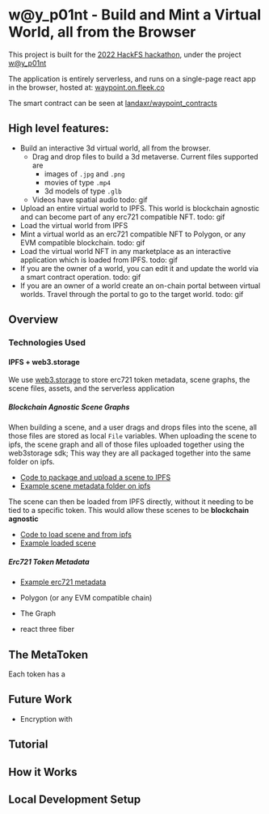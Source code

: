 # w@y_p01nt - Build and Mint a Virtual World, all from the Browser

This project is built for the [2022 HackFS hackathon](https://ethglobal.com/events/hackfs2022), under the project [w@y_p01nt](https://ethglobal.com/showcase/w-y-p01nt-890c8)

The application is entirely serverless, and runs on a single-page react app in the browser, hosted at: [waypoint.on.fleek.co](https://waypoint.on.fleek.co/)

The smart contract can be seen at [landaxr/waypoint_contracts](https://github.com/landaxr/waypoint_contracts)

## High level features:

* Build an interactive 3d virtual world, all from the browser.
  * Drag and drop files to build a 3d metaverse.  Current files supported are
    * images of `.jpg` and `.png`
    * movies of type `.mp4` 
    * 3d models of type `.glb`
  * Videos have spatial audio 
todo: gif
* Upload an entire virtual world to IPFS.  This world is blockchain agnostic and can become part of any erc721 compatible NFT.
todo: gif
* Load the virtual world from IPFS
* Mint a virtual world as an erc721 compatible NFT to Polygon, or any EVM compatible blockchain. 
todo: gif
* Load the virtual world NFT in any marketplace as an interactive application which is loaded from IPFS.
todo: gif
* If you are the owner of a world, you can edit it and update the world via a smart contract operation.
todo: gif
* If you are an owner of a world create an on-chain portal between virtual worlds.  Travel through the portal to go to the target world.
todo: gif

## Overview

### Technologies Used

#### IPFS + web3.storage 

We use [web3.storage](https://web3.storage/) to store erc721 token metadata, scene graphs, the scene files, assets, and the serverless application

##### Blockchain Agnostic Scene Graphs
When building a scene, and a user drags and drops files into the scene, all those files are stored as local `File` variables.  When uploading the scene to ipfs, the scene graph and all of those files uploaded together using the web3storage sdk;  This way they are all packaged together into the same folder on ipfs.  

* [Code to package and upload a scene to IPFS](/src/api/ipfs/ipfsSceneSaver.ts)
* [Example scene metadata folder on ipfs](https://ipfs.io://ipfs/bafybeihjrtchuf44b5ud6hpnmxqe7n6ff6t5my6ucis6vet6u445fm7eou)

The scene can then be loaded from IPFS directly, without it needing to be tied to a specific token.  This would allow these scenes to be **blockchain agnostic**

* [Code to load scene and from ipfs](/src/api/ipfs/ipfsSceneLoader.ts)
* [Example loaded scene](https://waypoint.on.fleek.co/#/worlds/ipfs/bafybeihjrtchuf44b5ud6hpnmxqe7n6ff6t5my6ucis6vet6u445fm7eou)


##### Erc721 Token Metadata
* [Example erc721 metadata](https://ipfs.io/ipfs/bafybeicpqgb4r3pncxzsvpjb73ejjcza2az4f5pzlcgabnzm3feclnl6ja/erc721.json)


* Polygon (or any EVM compatible chain)
* The Graph
* react three fiber

## The MetaToken 

Each token has a 

## Future Work

* Encryption with 

## Tutorial

## How it Works

##

## Local Development Setup

